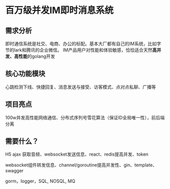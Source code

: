 # 百万级并发IM即时消息系统



## 需求分析

即时通信系统是社交、电商、办公的标配。基本大厂都有自己的IM系统，比如字节的lark和腾讯的企业微信。 IM产品用户对性能和体验敏感，恰恰适合天然**高并发、高性能**的golang开发

## 核心功能模块

心跳检测下线、快捷回复、消息发送与接受、访客模式、点对点私聊、广播等

## 项目亮点

100w并发高性能网络通信、分布式序列号雪花算法（保证ID全局唯一性），前后端分离

## 需要什么？

H5 ajax 获取音频、websocket发送信息、react、redis提高并发、token

websocket组件转发信息、channel/goroutine提高并发性、gin、template、swagger

gorm，logger，SQL, NOSQL, MQ

